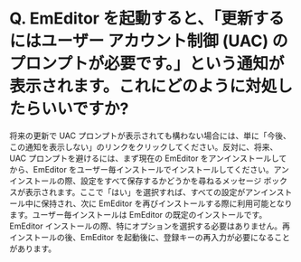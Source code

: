 # Q. EmEditor を起動すると、「更新するにはユーザー アカウント制御 (UAC) のプロンプトが必要です。」という通知が表示されます。これにどのように対処したらいいですか?

将来の更新で UAC プロンプトが表示されても構わない場合には、単に「今後、この通知を表示しない」のリンクをクリックしてください。反対に、将来、UAC プロンプトを避けるには、まず現在の EmEditor をアンインストールしてから、EmEditor をユーザー毎インストールでインストールしてください。アンインストールの際、設定をすべて保存するかどうかを尋ねるメッセージ ボックスが表示されます。ここで「はい」を選択すれば、すべての設定がアンインストール中に保持され、次に EmEditor を再びインストールする際に利用可能となります。ユーザー毎インストールは EmEditor の既定のインストールです。EmEditor インストールの際、特にオプションを選択する必要はありません。再インストールの後、EmEditor を起動後に、登録キーの再入力が必要になることがあります。